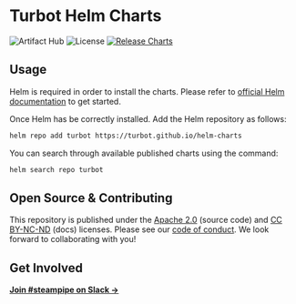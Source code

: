 # Turbot Helm Charts
![Artifact Hub](https://img.shields.io/endpoint?url=https://artifacthub.io/badge/repository/turbot-helm)
![License](https://img.shields.io/badge/License-Apache%202.0-blue.svg)
[![Release Charts](https://github.com/turbot/helm-charts/actions/workflows/release.yaml/badge.svg)](https://github.com/turbot/helm-charts/actions/workflows/release.yaml)

## Usage

Helm is required in order to install the charts.
Please refer to [official Helm documentation](https://helm.sh/docs/) to get started.

Once Helm has be correctly installed. Add the Helm repository as follows:

```sh
helm repo add turbot https://turbot.github.io/helm-charts
```

You can search through available published charts using the command:

```sh
helm search repo turbot
```

## Open Source & Contributing

This repository is published under the [Apache 2.0](https://www.apache.org/licenses/LICENSE-2.0) (source code) and [CC BY-NC-ND](https://creativecommons.org/licenses/by-nc-nd/2.0/) (docs) licenses. Please see our [code of conduct](https://github.com/turbot/.github/blob/main/CODE_OF_CONDUCT.md). We look forward to collaborating with you!

## Get Involved

**[Join #steampipe on Slack →](https://turbot.com/community/join)**
